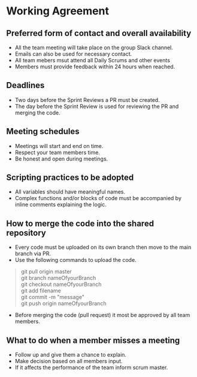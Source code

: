 # Working Agreement

## Preferred form of contact and overall availability

- All the team meeting will take place on the group Slack channel.
- Emails can also be used for necessary contact.
- All team mebers msut attend all Daily Scrums and other events
- Members must provide feedback within 24 hours when reached.

## Deadlines
- Two days before the Sprint Reviews a PR must be created.
- The day before the Sprint Review is used for reviewing the PR and merging the code.

## Meeting schedules
- Meetings will start and end on time.
- Respect your team members time.
- Be honest and open during meetings.

## Scripting practices to be adopted
- All variables should have meaningful names.
- Complex functions and/or blocks of code must be accompanied by inline comments explaining the logic.

## How to merge the code into the shared repository
- Every code must be uploaded on its own branch then move to the main branch via PR.
- Use the following commands to upload the code.
> git pull origin master \
> git branch nameOfyourBranch \
> git checkout nameOfyourBranch \
> git add filename \
> git commit -m "message" \
> git push origin nameOfyourBranch 
- Before merging the code (pull request) it most be approved by all team members.

## What to do when a member misses a meeting
- Follow up and give them a chance to explain.
- Make decision based on all members input.
- If it affects the performance of the team inform scrum master.

